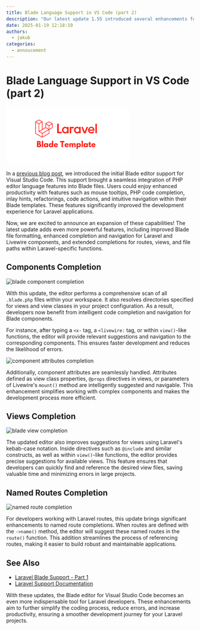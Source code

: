 ```yaml
---
title: Blade Language Support in VS Code (part 2)
description: "Our latest update 1.55 introduced several enhancements for Blade files and Laravel, let's take a look!"
date: 2025-01-19 12:18:19
authors:
  - jakub
categories:
  - annoucement
---
```


# Blade Language Support in VS Code (part 2)

![Cover Image](imgs/images.png)

In a [previous blog post](https://blog.devsense.com/2024/blade-language-support-vs-code-1), we introduced the initial Blade editor support for Visual Studio Code. This support brought a seamless integration of PHP editor language features into Blade files. Users could enjoy enhanced productivity with features such as mouse tooltips, PHP code completion, inlay hints, refactorings, code actions, and intuitive navigation within their Blade templates. These features significantly improved the development experience for Laravel applications.

<!-- more -->

Now, we are excited to announce an expansion of these capabilities! The latest update adds even more powerful features, including improved Blade file formatting, enhanced completion and navigation for Laravel and Livewire components, and extended completions for routes, views, and file paths within Laravel-specific functions.

## Components Completion

![blade component completion](https://docs.devsense.com/vscode/frameworks/img/blade-component-completion.png)

With this update, the editor performs a comprehensive scan of all `.blade.php` files within your workspace. It also resolves directories specified for views and view classes in your project configuration. As a result, developers now benefit from intelligent code completion and navigation for Blade components.

For instance, after typing a `<x-` tag, a `<livewire:` tag, or within `view()`-like functions, the editor will provide relevant suggestions and navigation to the corresponding components. This ensures faster development and reduces the likelihood of errors.

![component attributes completion](https://docs.devsense.com/vscode/frameworks/img/blade-attribute-completion.png)

Additionally, component attributes are seamlessly handled. Attributes defined as view class properties, `@props` directives in views, or parameters of Livewire's `mount()` method are intelligently suggested and navigable. This enhancement simplifies working with complex components and makes the development process more efficient.

## Views Completion

![blade view completion](https://docs.devsense.com/vscode/frameworks/img/view-completion.png)

The updated editor also improves suggestions for views using Laravel's kebab-case notation. Inside directives such as `@include` and similar constructs, as well as within `view()`-like functions, the editor provides precise suggestions for available views. This feature ensures that developers can quickly find and reference the desired view files, saving valuable time and minimizing errors in large projects.

## Named Routes Completion

![named route completion](https://docs.devsense.com/vscode/frameworks/img/laravel-route-completion.png)

For developers working with Laravel routes, this update brings significant enhancements to named route completions. When routes are defined with the `->name()` method, the editor will suggest these named routes in the `route()` function. This addition streamlines the process of referencing routes, making it easier to build robust and maintainable applications.

## See Also

- [Laravel Blade Support - Part 1](https://blog.devsense.com/2024/blade-language-support-vs-code-1)
- [Laravel Support Documentation](https://docs.devsense.com/vscode/frameworks/laravel/)

With these updates, the Blade editor for Visual Studio Code becomes an even more indispensable tool for Laravel developers. These enhancements aim to further simplify the coding process, reduce errors, and increase productivity, ensuring a smoother development journey for your Laravel projects.

